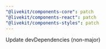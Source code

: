```yaml
---
"@livekit/components-core": patch
"@livekit/components-react": patch
"@livekit/components-styles": patch
---
```


Update devDependencies (non-major)
